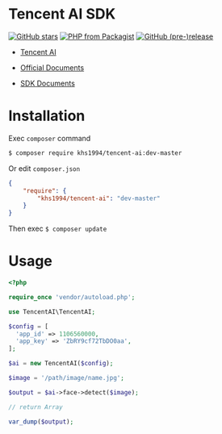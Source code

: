 # Tencent AI SDK

[![GitHub stars](https://img.shields.io/github/stars/khs1994-php/tencent-ai.svg?style=social&label=Stars)](https://github.com/khs1994-php/tencent-ai) [![PHP from Packagist](https://img.shields.io/packagist/php-v/khs1994/tencent-ai.svg)](https://packagist.org/packages/khs1994/tencent-ai) [![GitHub (pre-)release](https://img.shields.io/github/release/khs1994-php/tencent-ai/all.svg)](https://github.com/khs1994-php/tencent-ai/releases)

- [Tencent AI](https://ai.qq.com)

- [Official Documents](https://ai.qq.com/doc/index.shtml)

- [SDK Documents](https://github.com/khs1994-php/tencent-ai/tree/master/docs)

# Installation

Exec `composer` command

```bash
$ composer require khs1994/tencent-ai:dev-master
```

Or edit `composer.json`

```json
{
    "require": {
        "khs1994/tencent-ai": "dev-master"
    }
}
```

Then exec `$ composer update`

# Usage

```php
<?php

require_once 'vendor/autoload.php';

use TencentAI\TencentAI;

$config = [
  'app_id' => 1106560000,
  'app_key' => 'ZbRY9cf72TbDO0aa',
];

$ai = new TencentAI($config);

$image = '/path/image/name.jpg';

$output = $ai->face->detect($image);

// return Array

var_dump($output);
```
